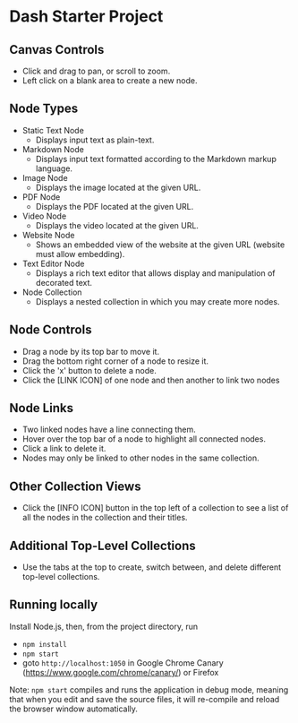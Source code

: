 # Dash Starter Project

## Canvas Controls

* Click and drag to pan, or scroll to zoom.
* Left click on a blank area to create a new node.

## Node Types

* Static Text Node
  * Displays input text as plain-text.
* Markdown Node
  * Displays input text formatted according to the Markdown markup language.
* Image Node
  * Displays the image located at the given URL.
* PDF Node
  * Displays the PDF located at the given URL.
* Video Node
  * Displays the video located at the given URL.
* Website Node
  * Shows an embedded view of the website at the given URL (website must allow embedding).
* Text Editor Node
  * Displays a rich text editor that allows display and manipulation of decorated text.
* Node Collection
  * Displays a nested collection in which you may create more nodes.

## Node Controls
* Drag a node by its top bar to move it.
* Drag the bottom right corner of a node to resize it.
* Click the 'x' button to delete a node.
* Click the [LINK ICON] of one node and then another to link two nodes

## Node Links
* Two linked nodes have a line connecting them.
* Hover over the top bar of a node to highlight all connected nodes.
* Click a link to delete it.
* Nodes may only be linked to other nodes in the same collection.

## Other Collection Views
* Click the [INFO ICON] button in the top left of a collection to see a list of all the nodes in the collection and their titles.

## Additional Top-Level Collections
* Use the tabs at the top to create, switch between, and delete different top-level collections.

## Running locally
Install Node.js, then, from the project directory, run

* `npm install`
* `npm start`
* goto `http://localhost:1050` in Google Chrome Canary (https://www.google.com/chrome/canary/) or Firefox

Note: `npm start` compiles and runs the application in debug mode, meaning that when you edit and save the source files, it will re-compile  and reload the browser window automatically.
